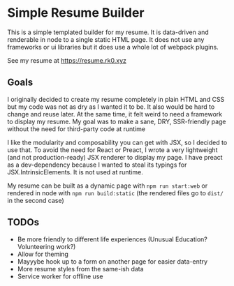 # Simple Resume Builder

This is a simple templated builder for my resume.
It is data-driven and renderable in node to a single static HTML page. 
It does not use any frameworks or ui libraries but it does use a whole lot of webpack plugins.

See my resume at <https://resume.rk0.xyz>

## Goals

I originally decided to create my resume completely in plain HTML and CSS but my code was not as dry as I
wanted it to be. It also would be hard to change and reuse later. At the same time, it felt weird to need a
framework to display my resume. My goal was to make a sane, DRY, SSR-friendly page without the need for third-party code at runtime

I like the modularity and composability you can get with JSX, so I decided to use that. To avoid the need for React
or Preact, I wrote a very lightweight (and not production-ready) JSX renderer to display my page. I have preact as a
dev-dependency because I wanted to steal its typings for JSX.IntrinsicElements. It is not used at runtime.

My resume can be built as a dynamic page with `npm run start:web` or rendered in node with `npm run build:static`
(the rendered files go to `dist/` in the second case)

## TODOs

* Be more friendly to different life experiences (Unusual Education? Volunteering work?)
* Allow for theming
* Mayyybe hook up to a form on another page for easier data-entry
* More resume styles from the same-ish data
* Service worker for offline use